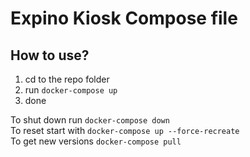Expino Kiosk Compose file
=========================

## How to use?
1) cd to the repo folder
2) run `docker-compose up`
3) done

To shut down run `docker-compose down`  
To reset start with `docker-compose up --force-recreate`  
To get new versions `docker-compose pull`